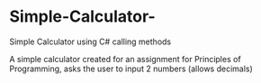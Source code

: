 # Simple-Calculator-
Simple Calculator using C# calling methods

A simple calculator created for an assignment for Principles of Programming, asks the user to input 2 numbers (allows decimals)
